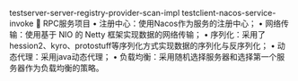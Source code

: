 testserver-server-registry-provider-scan-impl
testclient-nacos-service-invoke
	RPC服务项目
•	注册中心：使用Nacos作为服务的注册中心；
•	网络传输：使用基于 NIO 的 Netty 框架实现数据的网络传输；
•	序列化：采用了hession2、kyro、protostuff等序列化方式实现数据的序列化与反序列化；
•	动态代理：采用java动态代理；
•	负载均衡：采用随机选择服务器和选择第一个服务器作为负载均衡的策略。
